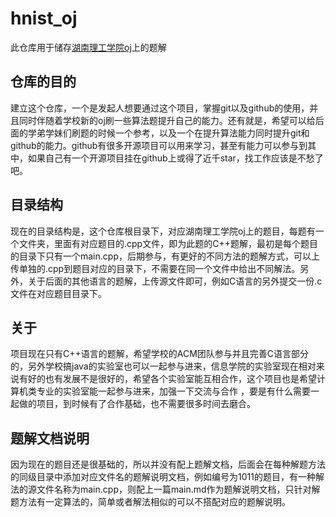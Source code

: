 # hnist_oj

此仓库用于储存[湖南理工学院oj](www.51cpc.com)上的题解

## 仓库的目的

建立这个仓库，一个是发起人想要通过这个项目，掌握git以及github的使用，并且同时伴随着学校新的oj刷一些算法题提升自己的能力。还有就是，希望可以给后面的学弟学妹们刷题的时候一个参考，以及一个在提升算法能力同时提升git和github的能力。github有很多开源项目可以用来学习，甚至有能力可以参与到其中，如果自己有一个开源项目挂在github上或得了近千star，找工作应该是不愁了吧。

## 目录结构

现在的目录结构是，这个仓库根目录下，对应湖南理工学院oj上的题目，每题有一个文件夹，里面有对应题目的.cpp文件，即为此题的C++题解，最初是每个题目的目录下只有一个main.cpp，后期参与，有更好的不同方法的题解方式，可以上传单独的.cpp到题目对应的目录下，不需要在同一个文件中给出不同解法。另外，关于后面的其他语言的题解，上传源文件即可，例如C语言的另外提交一份.c文件在对应题目目录下。

## 关于

项目现在只有C++语言的题解，希望学校的ACM团队参与并且完善C语言部分的，另外学校搞java的实验室也可以一起参与进来，信息学院的实验室现在相对来说有好的也有发展不是很好的，希望各个实验室能互相合作，这个项目也是希望计算机类专业的实验室能一起参与进来，加强一下交流与合作 ，要是有什么需要一起做的项目，到时候有了合作基础，也不需要很多时间去磨合。

## 题解文档说明

因为现在的题目还是很基础的，所以并没有配上题解文档，后面会在每种解题方法的同级目录中添加对应文件名的题解说明文档，例如编号为1011的题目，有一种解法的源文件名称为main.cpp，则配上一篇main.md作为题解说明文档，只针对解题方法有一定算法的，简单或者解法相似的可以不搭配对应的题解说明。
